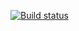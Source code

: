 [![Build status](https://ci.appveyor.com/api/projects/status/0qwwv0534jon3v0e?svg=true)](https://ci.appveyor.com/project/KirillKazakoff/yarn-cd)